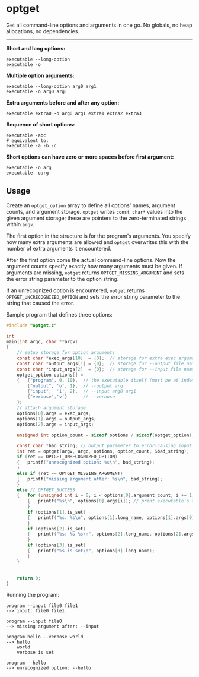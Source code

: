 # optget

Get all command-line options and arguments in one go. No globals, no heap allocations, no dependencies.

---

**Short and long options:**

```
executable --long-option
executable -o
```

**Multiple option arguments:**

```
executable --long-option arg0 arg1
executable -o arg0 arg1
```

**Extra arguments before and after any option:**

```
executable extra0 -o arg0 arg1 extra1 extra2 extra3
```

**Sequence of short options:**

```
executable -abc
# equivalent to:
executable -a -b -c
```

**Short options can have zero or more spaces before first argument:**

```
executable -o arg
executable -oarg
```

## Usage

Create an `optget_option` array to define all options' names, argument counts, and argument storage. `optget` writes `const char*` values into the given argument storage; these are pointers to the zero-terminated strings within `argv`.

The first option in the structure is for the program's arguments. You specify how many extra arguments are allowed and `optget` overwrites this with the number of extra arguments it encountered.

After the first option come the actual command-line options. Now the argument counts specify exactly how many arguments must be given. If arguments are missing, `optget` returns `OPTGET_MISSING_ARGUMENT` and sets the error string parameter to the option string.

If an unrecognized option is encountered, `optget` returns `OPTGET_UNCRECOGNIZED_OPTION` and sets the error string parameter to the string that caused the error.

Sample program that defines three options:

```c
#include "optget.c"

int
main(int argc, char **argv)
{
    // setup storage for option arguments
    const char *exec_args[10]  = {0};  // storage for extra exec arguments
    const char *output_args[1] = {0};  // storage for --output file name argument
    const char *input_args[2]  = {0};  // storage for --input file name argument
    optget_option options[] =
    {   {"program", 0, 10},  // the executable itself (must be at index 0)
        {"output", 'o', 1},  // --output arg
        {"input",  'i', 2},  // --input arg0 arg1
        {"verbose",'v'}      // --verbose
    };
    // attach argument storage
    options[0].args = exec_args;
    options[1].args = output_args;
    options[2].args = input_args;

    unsigned int option_count = sizeof options / sizeof(optget_option);

    const char *bad_string; // output parameter to error-causing input
    int ret = optget(argv, argc, options, option_count, &bad_string);
    if (ret == OPTGET_UNRECOGNIZED_OPTION)
    {   printf("unrecognized option: %s\n", bad_string);
    }
    else if (ret == OPTGET_MISSING_ARGUMENT)
    {   printf("missing argument after: %s\n", bad_string);
    }
    else // OPTGET_SUCCESS
    {   for (unsigned int i = 0; i < options[0].argument_count; i += 1)
        {   printf("%s\n", options[0].args[i]); // print executable's arguments
        }
        if (options[1].is_set)
        {   printf("%s: %s\n", options[1].long_name, options[1].args[0]);
        }
        if (options[2].is_set)
        {   printf("%s: %s %s\n", options[2].long_name, options[2].args[0], options[2].args[1]);
        }
        if (options[3].is_set)
        {   printf("%s is set\n", options[3].long_name);
        }
    }
    

    return 0;
}
```

Running the program:

```
program --input file0 file1
--> input: file0 file1
```

```
program --input file0
--> missing argument after: --input
```

```
program hello --verbose world
--> hello
    world
    verbose is set
```

```
program --hello
--> unrecognized option: --hello
```